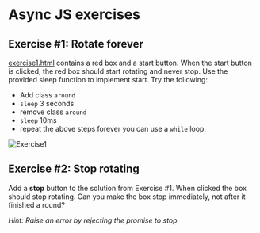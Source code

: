# Async JS exercises

## Exercise #1: Rotate forever

[exercise1.html](exercise1.html) contains a red box and a start button.
When the start button is clicked, the red box should start rotating and never stop.
Use the provided sleep function to implement start.
Try the following:
* Add class `around`
* `sleep` 3 seconds
* remove class `around`
* `sleep` 10ms
* repeat the above steps forever you can use a `while` loop.

![Exercise1](images/exercise1.png)

## Exercise #2: Stop rotating

Add a **stop** button to the solution from Exercise #1.
When clicked the box should stop rotating.
Can you make the box stop immediately, not after it finished a round?

*Hint: Raise an error by rejecting the promise to stop.*